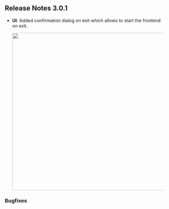 ## Release Notes 3.0.1

- **UI**: Added confirmation dialog on exit which allows to start the frontend on exit.

  <img src="https://raw.githubusercontent.com/syd711/vpin-studio/main/documentation/tables/auto-fill.png" width="500" />

### Bugfixes

